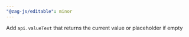```yaml
---
"@zag-js/editable": minor
---
```


Add `api.valueText` that returns the current value or placeholder if empty
